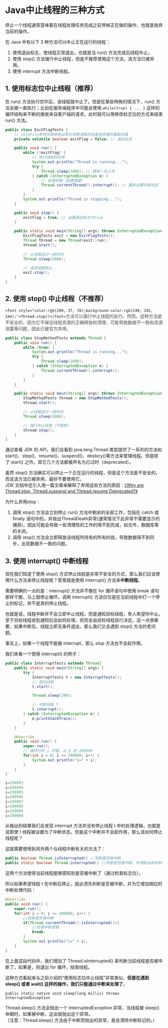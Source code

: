 # Java中止线程的三种方式

停止一个线程通常意味着在线程处理任务完成之前停掉正在做的操作，也就是放弃当前的操作。

在 Java 中有以下 3 种方法可以中止正在运行的线程：

1. 使用退出标志，使线程正常退出，也就是当 run() 方法完成后线程中止。
2. 使用 stop() 方法强行中止线程，但是不推荐使用这个方法，该方法已被弃用。
3. 使用 interrupt 方法中断线程。

## 1. 使用标志位中止线程（推荐）
在 run() 方法执行完毕后，该线程就中止了。但是在某些特殊的情况下，run() 方法会被一直执行；比如在服务端程序中可能会使用 `while(true) { ... }` 这样的循环结构来不断的接收来自客户端的请求。此时就可以用修改标志位的方式来结束 run() 方法。

```java
public class ExitFlagTests {
    // volatile修饰符用来保证其它线程读取的总是该变量的最新的值
    private volatile boolean exitFlag = false; // 退出标志

    public void run() {
        while (!exitFlag) {
            // 执行线程的任务
            System.out.println("Thread is running...");
            try {
                Thread.sleep(1000); // 模拟一些工作
            } catch (InterruptedException e) {
                // 处理中断（如果需要）
                Thread.currentThread().interrupt(); // 重新设置中断状态
            }
        }
        System.out.println("Thread is stopping...");
    }

    public void stop() {
        exitFlag = true; // 设置退出标志为true
    }

    public static void main(String[] args) throws InterruptedException {
        ExitFlagTests exit = new ExitFlagTests();
        Thread thread = new Thread(exit::run);
        thread.start();
        
        // 让线程运行一段时间
        Thread.sleep(5000);

        // 请求线程停止
        exit.stop();
    }
}
```

## 2. 使用 stop() 中止线程（不推荐）
`<font style="color:rgb(199, 37, 78);background-color:rgb(249, 242, 244);">Thread.stop()</font>`<font style="color:rgb(77, 77, 77);">方法可以强行中止线程的执行。然而，这种方法是不安全的，因为它不保证线程资源的正确释放和清理，可能导致数据不一致和资源泄露等问题，因此已被官方弃用。</font>

```java
public class StopMethodTests extends Thread {
    public void run() {
        while (true) {
            System.out.println("Thread is running...");
            try {
                Thread.sleep(1000);
            } catch (InterruptedException e) {
                Thread.currentThread().interrupt();
            }
        }
    }

    public static void main(String[] args) throws InterruptedException {
        StopMethodTests thread = new StopMethodTests();
        thread.start();

        // 让线程运行一段时间
        Thread.sleep(5000);

        // 强行中止线程（不推荐）
        thread.stop();
    }
}

```

通过查看 JDK 的 API，我们会看到 java.lang.Thread 类型提供了一系列的方法如 start()、stop()、resume()、suspend()、destory()等方法来管理线程。但是除了 start() 之外，其它几个方法都被声名为已过时（deprecated）。

虽然 stop() 方法确实可以停止一个正在运行的线程，但是这个方法是不安全的，而且该方法已被弃用，最好不要使用它。  
JDK 文档中还引入用一篇文章来解释了弃用这些方法的原因：[《Why are Thread.stop, Thread.suspend and Thread.resume Deprecated?》](https://docs.oracle.com/javase/1.5.0/docs/guide/misc/threadPrimitiveDeprecation.html)

为什么弃用stop：

1. 调用 stop() 方法会立刻停止 run() 方法中剩余的全部工作，包括在 catch 或 finally 语句中的，并抛出ThreadDeath异常(通常情况下此异常不需要显示的捕获)，因此可能会导致一些清理性的工作的得不到完成，如文件，数据库等的关闭。
2. 调用 stop() 方法会立即释放该线程所持有的所有的锁，导致数据得不到同步，出现数据不一致的问题。

## 3. 使用 interrupt() 中断线程
现在我们知道了使用 stop() 方式停止线程是非常不安全的方式，那么我们应该使用什么方法来停止线程呢？答案就是使用 interrupt() 方法来**中断线程**。

需要明确的一点的是：interrupt() 方法并不像在 for 循环语句中使用 break 语句那样干脆，马上就停止循环。调用 interrupt() 方法仅仅是在当前线程中打一个停止的标记，并不是真的停止线程。

也就是说，线程中断并不会立即中止线程，而是通知目标线程，有人希望你中止。至于目标线程收到通知后会如何处理，则完全由目标线程自行决定。这一点很重要，如果中断后，线程立即无条件退出，那么我们又会遇到 stop() 方法的老问题。

事实上，如果一个线程不能被 interrupt，那么 stop 方法也不会起作用。

我们来看一个使用 interrupt() 的例子：

```java
public class InterruptTests extends Thread{
    public static void main(String[] args) {
        try {
            InterruptTests t = new InterruptTests();
            // 启动线程
            t.start();

            Thread.sleep(200);

            // 中断线程 t
            t.interrupt();
        } catch (InterruptedException e) {
            e.printStackTrace();
        }
    }

    @Override
    public void run() {
        super.run();
        // 循环打印 i 的值，从 0 到 200000
        for(int i = 0; i <= 200000; i++) {
            System.out.println("i=" + i);
        }
    }
}
```

```java
i=199993
i=199994
i=199995
i=199996
i=199997
i=199998
i=199999
i=200000
```

从输出的结果我们会发现 interrupt 方法并没有停止线程 t 中的处理逻辑，也就是说即使 t 线程被设置为了中断状态，但是这个中断并不会起作用，那么该如何停止线程呢？

这就需要使用到另外两个与线程中断有关的方法了：

```java
public boolean Thread.isInterrupted() //判断是否被中断
public static boolean Thread.interrupted() //判断是否被中断，并清除当前中断状态
```

这两个方法使得当前线程能够感知到是否被中断了（通过检查标志位）。

所以如果希望线程 t 在中断后停止，就必须先判断是否被中断，并为它增加相应的中断处理代码：

```java
@Override
public void run() {
    super.run();
    for(int i = 0; i <= 200000; i++) {
        //判断是否被中断
        if(Thread.currentThread().isInterrupted()){
            //处理中断逻辑
            break;
        }
        System.out.println("i=" + i);
    }
}
```

在上面这段代码中，我们增加了 Thread.isInterrupted() 来判断当前线程是否被中断了，如果是，则退出 for 循环，结束线程。

这种方式看起来与之前介绍的“使用标志位中止线程”非常类似，**但是在遇到 sleep() 或者 wait() 这样的操作，我们只能通过中断来处理了**。

`public static native void sleep(long millis) throws InterruptedException`

Thread.sleep() 方法会抛出一个 InterruptedException 异常，当线程被 sleep() 休眠时，如果被中断，这会就抛出这个异常。  
（注意：Thread.sleep() 方法由于中断而抛出的异常，是会清除中断标记的。）

